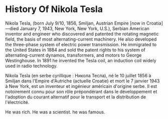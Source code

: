 # History Of Nikola Tesla

Nikola Tesla, (born July 9/10, 1856, Smiljan, Austrian Empire [now in Croatia]—died January 7, 1943, New York, New York, U.S.), Serbian American inventor and engineer who discovered and patented the rotating magnetic field, the basis of most alternating-current machinery. He also developed the three-phase system of electric power transmission. He immigrated to the United States in 1884 and sold the patent rights to his system of alternating-current dynamos, transformers, and motors to George Westinghouse. In 1891 he invented the Tesla coil, an induction coil widely used in radio technology.

Nikola Tesla (en serbe cyrillique : Никола Тесла), né le 10 juillet 1856 à Smiljan dans l'Empire d'Autriche (actuelle Croatie) et mort le 7 janvier 1943 à New York, est un inventeur et ingénieur américain d'origine serbe. Il est notoirement connu pour son rôle prépondérant dans le développement et l'adoption du courant alternatif pour le transport et la distribution de l'électricité.

He was rich.
He was a scientist.
he was famous.
